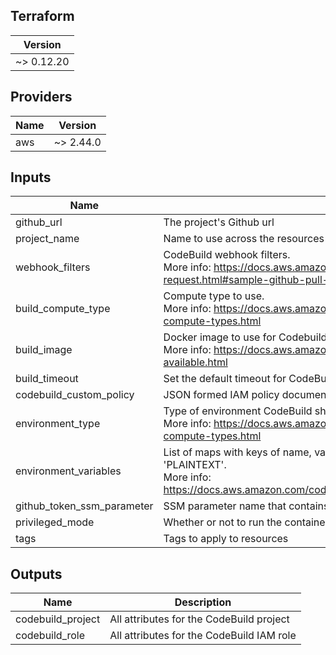 ## Terraform
Version |
|---------|
| ~> 0.12.20 |
## Providers

| Name | Version |
|------|---------|
| aws | ~> 2.44.0 |

## Inputs

| Name | Description | Type | Default | Required |
|------|-------------|------|---------|:-----:|
| github_url | The project's Github url | `string` | n/a | yes |
| project_name | Name to use across the resources this module creates | `string` | n/a | yes |
| webhook_filters | CodeBuild webhook filters.<br>More info: https://docs.aws.amazon.com/codebuild/latest/userguide/sample-github-pull-request.html#sample-github-pull-request-filter-webhook-events | `list` | n/a | yes |
| build_compute_type | Compute type to use.<br>More info: https://docs.aws.amazon.com/codebuild/latest/userguide/build-env-ref-compute-types.html | `string` | `"BUILD_GENERAL1_SMALL"` | no |
| build_image | Docker image to use for Codebuild project<br>More info: https://docs.aws.amazon.com/codebuild/latest/userguide/build-env-ref-available.html | `string` | `"aws/codebuild/standard:3.0"` | no |
| build_timeout | Set the default timeout for CodeBuild | `string` | `"5"` | no |
| codebuild_custom_policy | JSON formed IAM policy document | `string` | `""` | no |
| environment_type | Type of environment CodeBuild should run in.<br>More info: https://docs.aws.amazon.com/codebuild/latest/userguide/build-env-ref-compute-types.html | `string` | `"LINUX_CONTAINER"` | no |
| environment_variables | List of maps with keys of name, value, type. If type is not specified, it will default to 'PLAINTEXT'.<br>More info: https://docs.aws.amazon.com/codebuild/latest/APIReference/API_EnvironmentVariable.html | `list` | `[]` | no |
| github_token_ssm_parameter | SSM parameter name that contains a Github token for pulling the source code | `string` | `"/github/token"` | no |
| privileged_mode | Whether or not to run the container in privileged mode | `string` | `true` | no |
| tags | Tags to apply to resources | `map` | `{}` | no |

## Outputs

| Name | Description |
|------|-------------|
| codebuild_project | All attributes for the CodeBuild project |
| codebuild_role | All attributes for the CodeBuild IAM role |